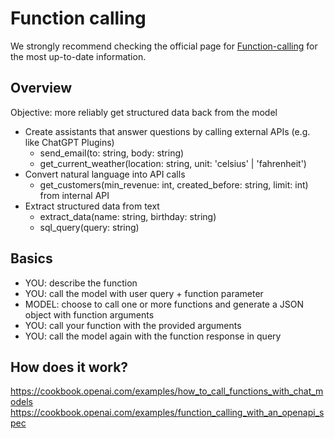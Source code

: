 # Function calling
We strongly recommend checking the official page for [Function-calling](https://platform.openai.com/docs/guides/function-calling) for the most up-to-date information.

## Overview
Objective: more reliably get structured data back from the model
- Create assistants that answer questions by calling external APIs (e.g. like ChatGPT Plugins)
    - send_email(to: string, body: string)
    - get_current_weather(location: string, unit: 'celsius' | 'fahrenheit')
- Convert natural language into API calls
    - get_customers(min_revenue: int, created_before: string, limit: int) from internal API
- Extract structured data from text
    - extract_data(name: string, birthday: string)
    - sql_query(query: string)

## Basics
- YOU: describe the function
- YOU: call the model with user query + function parameter
- MODEL: choose to call one or more functions and generate a JSON object with function arguments
- YOU: call your function with the provided arguments 
- YOU: call the model again with the function response in query

## How does it work? 



https://cookbook.openai.com/examples/how_to_call_functions_with_chat_models
https://cookbook.openai.com/examples/function_calling_with_an_openapi_spec